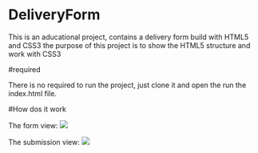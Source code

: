 # DeliveryForm

This is an aducational project, contains a delivery form build with HTML5 and CSS3
the purpose of this project is to show the HTML5 structure and work with CSS3


#required

There is no required to run the project, just clone it and open the run the index.html file.

#How dos it work

The form view:
<img src="https://github.com/FHOMT/DeliveryForm/blob/master/assest/form.png"/>

The submission view:
<img src="https://github.com/FHOMT/DeliveryForm/blob/master/assest/submission.png"/>

